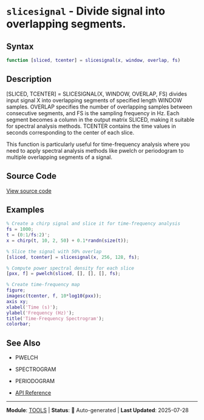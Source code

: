 # `slicesignal` - Divide signal into overlapping segments.

## Syntax

```matlab
function [sliced, tcenter] = slicesignal(x, window, overlap, fs)
```

## Description

[SLICED, TCENTER] = SLICESIGNAL(X, WINDOW, OVERLAP, FS) divides input signal X into overlapping segments of specified length WINDOW samples. OVERLAP specifies the number of overlapping samples between consecutive segments, and FS is the sampling frequency in Hz. Each segment becomes a column in the output matrix SLICED, making it suitable for spectral analysis methods. TCENTER contains the time values in seconds corresponding to the center of each slice.

This function is particularly useful for time-frequency analysis where you need to apply spectral analysis methods like pwelch or periodogram to multiple overlapping segments of a signal.

## Source Code

[View source code](../../../src/tools/slicesignal.m)

## Examples

```matlab
% Create a chirp signal and slice it for time-frequency analysis
fs = 1000;
t = (0:1/fs:2)';
x = chirp(t, 10, 2, 50) + 0.1*randn(size(t));

% Slice the signal with 50% overlap
[sliced, tcenter] = slicesignal(x, 256, 128, fs);

% Compute power spectral density for each slice
[pxx, f] = pwelch(sliced, [], [], [], fs);

% Create time-frequency map
figure;
imagesc(tcenter, f, 10*log10(pxx));
axis xy;
xlabel('Time (s)');
ylabel('Frequency (Hz)');
title('Time-Frequency Spectrogram');
colorbar;
```

## See Also

- PWELCH
- SPECTROGRAM
- PERIODOGRAM

- [API Reference](../README.md)

---

**Module**: [TOOLS](README.md) | **Status**: 🔄 Auto-generated | **Last Updated**: 2025-07-28
